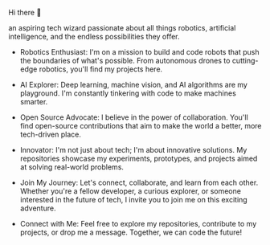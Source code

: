 Hi there 👋


 an aspiring tech wizard passionate about all things robotics, artificial intelligence, and the endless possibilities they offer.

- Robotics Enthusiast: I'm on a mission to build and code robots that push the boundaries of what's possible. From autonomous drones to cutting-edge robotics, you'll find my projects here.

- AI Explorer: Deep learning, machine vision, and AI algorithms are my playground. I'm constantly tinkering with code to make machines smarter.

- Open Source Advocate: I believe in the power of collaboration. You'll find open-source contributions that aim to make the world a better, more tech-driven place.

- Innovator: I'm not just about tech; I'm about innovative solutions. My repositories showcase my experiments, prototypes, and projects aimed at solving real-world problems.

- Join My Journey: Let's connect, collaborate, and learn from each other. Whether you're a fellow developer, a curious explorer, or someone interested in the future of tech, I invite you to join me on this exciting adventure.

- Connect with Me: Feel free to explore my repositories, contribute to my projects, or drop me a message. Together, we can code the future!


<!--
**Irfanulrahman/Irfanulrahman** is a ✨ _special_ ✨ repository because its `README.md` (this file) appears on your GitHub profile.

Here are some ideas to get you started:
🔭 I’m currently working on ...
- 🌱 I’m currently learning ...
- 👯 I’m looking to collaborate on ...
- 🤔 I’m looking for help with ...
- 💬 Ask me about ...
- 📫 How to reach me: ...
- 😄 Pronouns: ...
- ⚡ Fun fact: ...
-->

